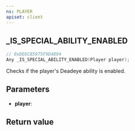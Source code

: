 ```yaml
---
ns: PLAYER
apiset: client
---
```

## _IS_SPECIAL_ABILITY_ENABLED

```c
// 0xDE6C85975F9D4894
Any _IS_SPECIAL_ABILITY_ENABLED(Player player);
```

Checks if the player's Deadeye ability is enabled.

## Parameters
* **player**:

## Return value